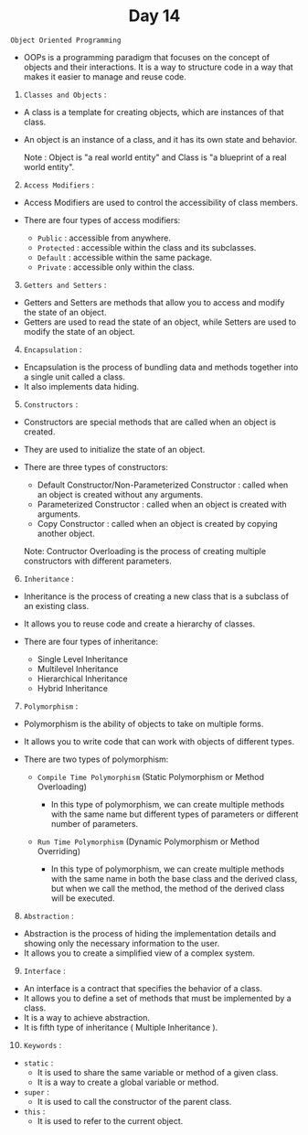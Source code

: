 <h1 align="center">Day 14</h1>

`Object Oriented Programming`

- OOPs is a programming paradigm that focuses on the concept of objects and their interactions. It is a way to structure code in a way that makes it easier to manage and reuse code.

1. `Classes and Objects` :

- A class is a template for creating objects, which are instances of that class.
- An object is an instance of a class, and it has its own state and behavior.

  Note : Object is "a real world entity" and Class is "a blueprint of a real world entity".

2. `Access Modifiers` :

- Access Modifiers are used to control the accessibility of class members.

- There are four types of access modifiers:
  - `Public` : accessible from anywhere.
  - `Protected` : accessible within the class and its subclasses.
  - `Default` : accessible within the same package.
  - `Private` : accessible only within the class.

3. `Getters and Setters` :

- Getters and Setters are methods that allow you to access and modify the state of an object.
- Getters are used to read the state of an object, while Setters are used to modify the state of an object.

4. `Encapsulation` :

- Encapsulation is the process of bundling data and methods together into a single unit called a class.
- It also implements data hiding.

5. `Constructors` :

- Constructors are special methods that are called when an object is created.
- They are used to initialize the state of an object.

- There are three types of constructors:

  - Default Constructor/Non-Parameterized Constructor : called when an object is created without any arguments.
  - Parameterized Constructor : called when an object is created with arguments.
  - Copy Constructor : called when an object is created by copying another object.

  Note: Contructor Overloading is the process of creating multiple constructors with different parameters.

6. `Inheritance` :

- Inheritance is the process of creating a new class that is a subclass of an existing class.
- It allows you to reuse code and create a hierarchy of classes.

- There are four types of inheritance:

  - Single Level Inheritance
  - Multilevel Inheritance
  - Hierarchical Inheritance
  - Hybrid Inheritance

7. `Polymorphism` :

- Polymorphism is the ability of objects to take on multiple forms.
- It allows you to write code that can work with objects of different types.

- There are two types of polymorphism:

  - `Compile Time Polymorphism` (Static Polymorphism or Method Overloading)

    - In this type of polymorphism, we can create multiple methods with the same name but different types of parameters or different number of parameters.

  - `Run Time Polymorphism` (Dynamic Polymorphism or Method Overriding)

    - In this type of polymorphism, we can create multiple methods with the same name in both the base class and the derived class, but when we call the method, the method of the derived class will be executed.

8. `Abstraction` :

- Abstraction is the process of hiding the implementation details and showing only the necessary information to the user.
- It allows you to create a simplified view of a complex system.

9. `Interface` :

- An interface is a contract that specifies the behavior of a class.
- It allows you to define a set of methods that must be implemented by a class.
- It is a way to achieve abstraction.
- It is fifth type of inheritance ( Multiple Inheritance ).

10. `Keywords` :
  - `static` :
    - It is used to share the same variable or method of a given class.
    - It is a way to create a global variable or method.
  - `super` :
    - It is used to call the constructor of the parent class.
  - `this` :
    - It is used to refer to the current object.